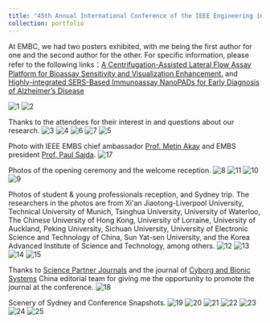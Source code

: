 ```yaml
---
title: "45th Annual International Conference of the IEEE Engineering in Medicine and Biology Society,2023"
collection: portfolio
---
```


At EMBC, we had two posters exhibited, with me being the first author for one and the second author for the other. For specific information, please refer to the following links：[A Centrifugation-Assisted Lateral Flow Assay Platform for Bioassay Sensitivity and Visualization Enhancement.](https://enderhangyuan.github.io/publication/202305101) and [Highly-integrated SERS-Based Immunoassay NanoPADs for Early Diagnosis of Alzheimer’s Disease](https://enderhangyuan.github.io/publication/202305102)

![1](https://github.com/EnderHangYuan/EnderHangYuan.github.io/assets/98693538/f54e2bda-0862-45fb-bd05-b12b4103c42e)
![2](https://github.com/EnderHangYuan/EnderHangYuan.github.io/assets/98693538/ec8945d7-03e4-4988-9228-c3b95a19bfb5)

Thanks to the attendees for their interest in and questions about our research.
![3](https://github.com/EnderHangYuan/EnderHangYuan.github.io/assets/98693538/cf142980-e15a-4e9d-8c96-b39717dde2a5)
![4](https://github.com/EnderHangYuan/EnderHangYuan.github.io/assets/98693538/aa2f590c-65ac-4c9d-a8e3-54fa57ad6abd)
![6](https://github.com/EnderHangYuan/EnderHangYuan.github.io/assets/98693538/d000ff13-ea4b-4b96-b3ec-2f049466c054)
![7](https://github.com/EnderHangYuan/EnderHangYuan.github.io/assets/98693538/81cf5c53-fde7-4b3f-84bc-73838c77b864)
![5](https://github.com/EnderHangYuan/EnderHangYuan.github.io/assets/98693538/048a8c4b-b52c-42f3-8534-8ebb436828d2)

Photo with IEEE EMBS chief ambassador [Prof. Metin Akay](https://ieeexplore.ieee.org/author/37276994000) and EMBS president [Prof. Paul Sajda](https://ieeexplore.ieee.org/author/37276046800).
![17](https://github.com/EnderHangYuan/EnderHangYuan.github.io/assets/98693538/35d2c277-f35e-4b93-bcb4-c4337f16917c)

Photos of the opening ceremony and the welcome reception.
![8](https://github.com/EnderHangYuan/EnderHangYuan.github.io/assets/98693538/96c66230-7cbe-408f-baa6-559fd4d7c835)
![11](https://github.com/EnderHangYuan/EnderHangYuan.github.io/assets/98693538/2de4a6c2-fac2-4cd6-8cfc-d156d62ffd2c)
![10](https://github.com/EnderHangYuan/EnderHangYuan.github.io/assets/98693538/d2651ae0-1364-41d6-8494-1df82928a72e)
![9](https://github.com/EnderHangYuan/EnderHangYuan.github.io/assets/98693538/2a9a6d0f-de7f-41be-b702-17694af99563)

Photos of student & young professionals reception, and Sydney trip. The researchers in the photos are from Xi'an Jiaotong-Liverpool University, Technical University of Munich, Tsinghua University, University of Waterloo, The Chinese University of Hong Kong, University of Lorraine, University of Auckland, Peking University, Sichuan University, University of Electronic Science and Technology of China, Sun Yat-sen University, and the Korea Advanced Institute of Science and Technology, among others.
![12](https://github.com/EnderHangYuan/EnderHangYuan.github.io/assets/98693538/03f9c25d-1775-47f8-aae5-cacc2e3225fc)
![13](https://github.com/EnderHangYuan/EnderHangYuan.github.io/assets/98693538/d888a4df-96dd-417f-a319-ca947f6087b5)
![14](https://github.com/EnderHangYuan/EnderHangYuan.github.io/assets/98693538/2cfd6c02-fb2d-4b2c-a20c-c87b26031328)
![15](https://github.com/EnderHangYuan/EnderHangYuan.github.io/assets/98693538/82cc8074-0e3b-4d40-a12d-2890d490ac90)

Thanks to [Science Partner Journals](https://spj.science.org/) and the journal of [Cyborg and Bionic Systems](https://spj.science.org/journal/cbsystems) China editorial team for giving me the opportunity to promote the journal at the conference.
![18](https://github.com/EnderHangYuan/EnderHangYuan.github.io/assets/98693538/346badfd-dfcc-4aa3-a112-12ccd4ccf66d)

Scenery of Sydney and Conference Snapshots.
![19](https://github.com/EnderHangYuan/EnderHangYuan.github.io/assets/98693538/0031af48-bae3-4e33-82c7-e7a2c366de1c)
![20](https://github.com/EnderHangYuan/EnderHangYuan.github.io/assets/98693538/08383455-349a-47b0-a14f-8a264e480666)
![21](https://github.com/EnderHangYuan/EnderHangYuan.github.io/assets/98693538/3a887ab3-3ea1-4740-8dc5-7060a61daf60)
![22](https://github.com/EnderHangYuan/EnderHangYuan.github.io/assets/98693538/55c36001-c3a7-4988-849a-3b768c4f470b)
![23](https://github.com/EnderHangYuan/EnderHangYuan.github.io/assets/98693538/546d6b1d-2fef-41cd-9ca7-e07d9f99cf32)
![24](https://github.com/EnderHangYuan/EnderHangYuan.github.io/assets/98693538/09a03c71-eecb-4b21-8a46-6f019add121a)
![25](https://github.com/EnderHangYuan/EnderHangYuan.github.io/assets/98693538/60e8d1d6-296d-4801-b735-33ef98e6aa43)
